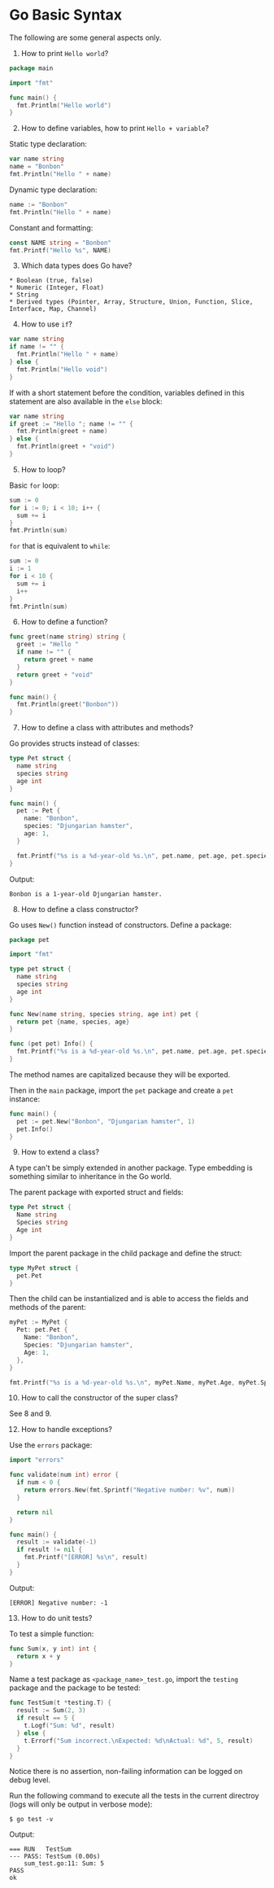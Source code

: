 # Go Basic Syntax

The following are some general aspects only.

1. How to print `Hello world`?

  ```go
  package main

  import "fmt"

  func main() {
    fmt.Println("Hello world")
  }
  ```

2. How to define variables, how to print `Hello + variable`?

  Static type declaration:

  ```go
  var name string
  name = "Bonbon"
  fmt.Println("Hello " + name)
  ```

  Dynamic type declaration:

  ```go
  name := "Bonbon"
  fmt.Println("Hello " + name)
  ```

  Constant and formatting:

  ```go
  const NAME string = "Bonbon"
  fmt.Printf("Hello %s", NAME)
  ```

3. Which data types does Go have?

  ```
  * Boolean (true, false)
  * Numeric (Integer, Float)
  * String
  * Derived types (Pointer, Array, Structure, Union, Function, Slice, Interface, Map, Channel)
  ```

4. How to use `if`?

  ```go
  var name string
  if name != "" {
    fmt.Println("Hello " + name)
  } else {
    fmt.Println("Hello void")
  }
  ```

  If with a short statement before the condition, variables defined in this statement are also available in the `else` block:

  ```go
  var name string
  if greet := "Hello "; name != "" {
    fmt.Println(greet + name)
  } else {
    fmt.Println(greet + "void")
  }
  ```

5. How to loop?

  Basic `for` loop:

  ```go
  sum := 0
  for i := 0; i < 10; i++ {
    sum += i
  }
  fmt.Println(sum)
  ```

  `for` that is equivalent to `while`:

  ```go
  sum := 0
  i := 1
  for i < 10 {
    sum += i
    i++
  }
  fmt.Println(sum)
  ```

6. How to define a function?

  ```go
  func greet(name string) string {
    greet := "Hello "
    if name != "" {
      return greet + name
    }
    return greet + "void"
  }

  func main() {
    fmt.Println(greet("Bonbon"))
  }
  ```


7. How to define a class with attributes and methods?

  Go provides structs instead of classes:

  ```go
  type Pet struct {
    name string
    species string
    age int
  }

  func main() {
    pet := Pet {
      name: "Bonbon",
      species: "Djungarian hamster",
      age: 1,
    }

    fmt.Printf("%s is a %d-year-old %s.\n", pet.name, pet.age, pet.species)
  }
  ```

  Output:

  ```
  Bonbon is a 1-year-old Djungarian hamster.
  ```

8. How to define a class constructor?

  Go uses `New()` function instead of constructors. Define a package:

  ```go
  package pet

  import "fmt"

  type pet struct {
    name string
    species string
    age int
  }

  func New(name string, species string, age int) pet {
    return pet {name, species, age}
  }

  func (pet pet) Info() {
    fmt.Printf("%s is a %d-year-old %s.\n", pet.name, pet.age, pet.species)
  }
  ```

  The method names are capitalized because they will be exported.

  Then in the `main` package, import the `pet` package and create a `pet` instance:

  ```go
  func main() {
    pet := pet.New("Bonbon", "Djungarian hamster", 1)
    pet.Info()
  }
  ```

9. How to extend a class?

  A type can't be simply extended in another package. Type embedding is something similar to inheritance in the Go world.

  The parent package with exported struct and fields:

  ```go
  type Pet struct {
    Name string
    Species string
    Age int
  }
  ```

  Import the parent package in the child package and define the struct:

  ```go
  type MyPet struct {
    pet.Pet
  }
  ```

  Then the child can be instantialized and is able to access the fields and methods of the parent:

  ```go
  myPet := MyPet {
    Pet: pet.Pet {
      Name: "Bonbon",
      Species: "Djungarian hamster",
      Age: 1,
    },
  }

  fmt.Printf("%s is a %d-year-old %s.\n", myPet.Name, myPet.Age, myPet.Species)
  ```

10. How to call the constructor of the super class?

  See 8 and 9.

12. How to handle exceptions?

  Use the `errors` package:

  ```go
  import "errors"

  func validate(num int) error {
    if num < 0 {
      return errors.New(fmt.Sprintf("Negative number: %v", num))
    }

    return nil
  }

  func main() {
    result := validate(-1)
    if result != nil {
      fmt.Printf("[ERROR] %s\n", result)
    }
  }
  ```

  Output:

  ```
  [ERROR] Negative number: -1
  ```

13. How to do unit tests?

  To test a simple function:

  ```go
  func Sum(x, y int) int {
    return x + y
  }
  ```

  Name a test package as `<package_name>_test.go`, import the `testing` package and the package to be tested:

  ```go
  func TestSum(t *testing.T) {
    result := Sum(2, 3)
    if result == 5 {
      t.Logf("Sum: %d", result)
    } else {
      t.Errorf("Sum incorrect.\nExpected: %d\nActual: %d", 5, result)
    }
  }
  ```

  Notice there is no assertion, non-failing information can be logged on debug level.

  Run the following command to execute all the tests in the current directroy (logs will only be output in verbose mode):

  ```console
  $ go test -v
  ```

  Output:
  
  ```
  === RUN   TestSum
  --- PASS: TestSum (0.00s)
      sum_test.go:11: Sum: 5
  PASS
  ok
  ```
